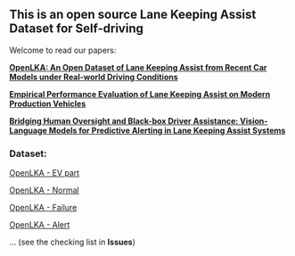 ## This is an open source Lane Keeping Assist Dataset for Self-driving

Welcome to read our papers:

[**OpenLKA: An Open Dataset of Lane Keeping Assist from Recent Car Models under Real-world Driving Conditions**](https://arxiv.org/pdf/2505.09092?)

[**Empirical Performance Evaluation of Lane Keeping Assist on Modern Production Vehicles**](https://arxiv.org/pdf/2505.11534)

[**Bridging Human Oversight and Black-box Driver Assistance: Vision-Language Models for Predictive Alerting in Lane Keeping Assist Systems**](https://arxiv.org/pdf/2505.11535)



### Dataset:

[OpenLKA - EV part](https://www.dropbox.com/scl/fo/z3iyagi4g04b1yn6pnylk/ALum3lMAZHpiJFNa7fxzfmM?rlkey=z3zdr7ohyanugctpoosmtwncl&st=gx94h8x4&dl=0)

[OpenLKA - Normal](https://www.dropbox.com/scl/fo/2xoy6kwb3byedk12phadm/AK6YtCpBc-C-eezVT2ZDbWc?rlkey=qbbfbwaqve0ymk90bu6e8kg4n&st=gfoh9u8g&dl=0)

[OpenLKA - Failure](https://www.dropbox.com/scl/fo/ja3m1cdqd5kpm68kuarg4/AJJet0tCMThkzmmYwsIgpL4?rlkey=zkkb1zadhw9gr3ayz5a4wik67&st=csdgtcgp&dl=0)

[OpenLKA - Alert](https://www.dropbox.com/scl/fo/jv5aj0qb1w6qzrd3vum4w/ALa0HR32eQM0Bg--hDf-GzQ?rlkey=tey9v0k1r22xo5thrj7qb15qh&st=ydov8gth&dl=0)

... (see the checking list in **Issues**)


